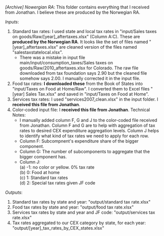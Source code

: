 *[Archive] Nowergian RA*: This folder contains everything that I received from Jonathan. I believe these are produced by the Norwegian RA.   
    
*Inputs*:   
1. Standard tax rates: I used state and local tax rates in "input/Sales taxes on goods/Raw/[year]_aftertaxes.xlsx" (Column A:C). These are **produced by the Norwegian RA**. It looks like the set of files named "[year]_aftertaxes.xlsx" are cleaned version of the files named "salestaxstatelocal.xlsx".      
   - There was a mistake in input file main/input/consumption_taxes/Sales taxes on goods/Raw/2010_aftertaxes.xlsx for Colorado. The raw file downloaded from tax foundation says 2.90          but the cleaned file somehow says 2.00. I manually corrected it in the input file.     
2. Food tax rates: **I downloaded these** from the Book of States into "input/Taxes on Food at Home/Raw". I converted them to Excel files "[year] Sales Tax.xlsx" and saved in "input/Taxes on Food at Home".     
3. Services tax rates: I used "services2007_clean.xlsx" in the input folder. I **received this file from Jonathan**.     
4. Color-coded input file: I **received this file from Jonathan**. Technical Notes:     
   - I manually added column F, G and J to the color-coded file received from Jonathan. Column F and G are to help with aggregation of tax rates to desired CEX expenditure aggregation       levels. Column J helps to identify what kind of tax rates we need to apply for each row.   
   - Column F: Subcompnent's expenditure share of the bigger component.   
   - Column G: The number of subcomponents to aggregate that the bigger component has.   
   - Column J:     
        (a) -1: no color or yellow. 0% tax rate      
        (b) 0: Food at home      
        (c) 1: Standard tax rates       
        (d) 2: Special tax rates given JF code       
      
*Outputs*:
1. Standard tax rates by state and year: "output/standard tax rate.xlsx"   
2. Food tax rates by state and year: "output/food tax rate.xlsx"   
3. Services tax rates by state and year and JF code: "output/services tax rate.xlsx"    
4. Tax rates aggregated to our CEX category by state, for each year: "output/[year]_tax_rates_by_CEX_states.xlsx"    
